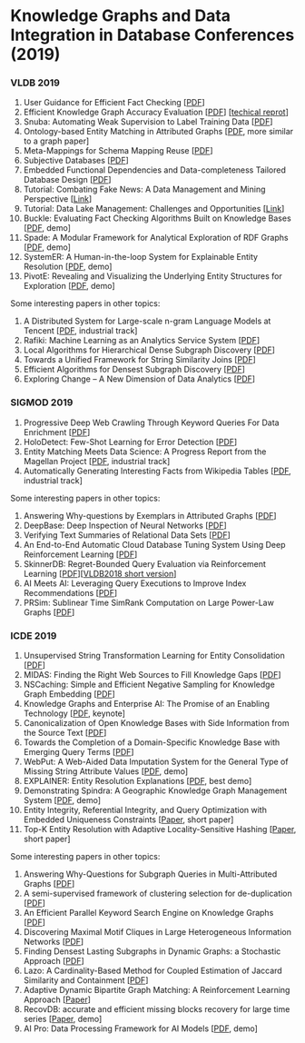 # Knowledge Graphs and Data Integration in Database Conferences (2019)

### VLDB 2019
1. User Guidance for Efficient Fact Checking [[PDF](https://dl.acm.org/citation.cfm?id=3324031.3341984)]
2. Efficient Knowledge Graph Accuracy Evaluation [[PDF](https://arxiv.org/pdf/1907.09657.pdf)]  [[techical reprot](https://users.cs.duke.edu/~jygao/KG_eval_vldb_full.pdf)]
3. Snuba: Automating Weak Supervision to Label Training Data [[PDF](http://www.vldb.org/pvldb/vol12/p223-varma.pdf)]
4. Ontology-based Entity Matching in Attributed Graphs [[PDF](http://www.vldb.org/pvldb/vol12/p1195-ma.pdf), more similar to a graph paper]
5. Meta-Mappings for Schema Mapping Reuse [[PDF](http://www.eurecom.fr/~papotti/files/MappingReuse.pdf)]
6. Subjective Databases [[PDF](https://arxiv.org/pdf/1902.09661.pdf)]
7. Embedded Functional Dependencies and Data-completeness Tailored Database Design [[PDF](http://www.vldb.org/pvldb/vol12/p1458-wei.pdf)]
8. Tutorial: Combating Fake News: A Data Management and Mining Perspective [[Link](https://combatingfakenewstutorial.github.io/vldb19.html)]
9. Tutorial: Data Lake Management: Challenges and Opportunities [[Link](https://rjmillerlab.github.io/data-lake-tutorial-slides/)]
10. Buckle: Evaluating Fact Checking Algorithms Built on Knowledge Bases [[PDF](http://www.eurecom.fr/fr/publication/5468/download/data-publi-5468.pdf), demo]
11. Spade: A Modular Framework for Analytical Exploration of RDF Graphs [[PDF](http://www.vldb.org/pvldb/vol12/p1926-diao.pdf), demo]
12. SystemER: A Human-in-the-loop System for Explainable Entity Resolution [[PDF](http://www.vldb.org/pvldb/vol12/p1794-qian.pdf), demo]
13. PivotE: Revealing and Visualizing the Underlying Entity Structures for Exploration [[PDF](http://www.vldb.org/pvldb/vol12/p1966-xueran.pdf), demo]

Some interesting papers in other topics:
1. A Distributed System for Large-scale n-gram Language Models at Tencent [[PDF](http://www.vldb.org/pvldb/vol12/p2206-long.pdf), industrial track]
2. Rafiki: Machine Learning as an Analytics Service System [[PDF](http://www.vldb.org/pvldb/vol12/p128-wang.pdf)]
3. Local Algorithms for Hierarchical Dense Subgraph Discovery [[PDF](http://www.vldb.org/pvldb/vol12/p43-sariyuce.pdf)]
4. Towards a Unified Framework for String Similarity Joins [[PDF](https://www.cs.helsinki.fi/u/jilu/documents/P1131_Lu.pdf)]
5. Efficient Algorithms for Densest Subgraph Discovery [[PDF](http://www.vldb.org/pvldb/vol12/p1719-fang.pdf)]
6. Exploring Change – A New Dimension of Data Analytics [[PDF](http://www.vldb.org/pvldb/vol12/p85-bleifuß.pdf)]

### SIGMOD 2019
1. Progressive Deep Web Crawling Through Keyword Queries For Data Enrichment [[PDF](https://www.cs.sfu.ca/~jnwang/papers/sigmod2019-deeper-crawler.pdf)]
2. HoloDetect: Few-Shot Learning for Error Detection [[PDF](https://arxiv.org/pdf/1904.02285.pdf)]
3. Entity Matching Meets Data Science: A Progress Report from the Magellan Project [[PDF](http://pages.cs.wisc.edu/~anhai/papers1/magellan-sigmod19.pdf), industrial track]
4. Automatically Generating Interesting Facts from Wikipedia Tables [[PDF](https://dl.acm.org/citation.cfm?id=3314043), industrial track]

Some interesting papers in other topics:
1. Answering Why-questions by Exemplars in Attributed Graphs [[PDF](https://eecs.wsu.edu/~qsong/Files/paper/SIGMOD2019.pdf)]
2. DeepBase: Deep Inspection of Neural Networks [[PDF](https://arxiv.org/pdf/1808.04486.pdf)]
3. Verifying Text Summaries of Relational Data Sets [[PDF](https://arxiv.org/pdf/1804.07686.pdf)]
4. An End-to-End Automatic Cloud Database Tuning System Using Deep Reinforcement Learning [[PDF](http://dbgroup.cs.tsinghua.edu.cn/ligl/papers/sigmod19-cdbtune.pdf)]
5. SkinnerDB: Regret-Bounded Query Evaluation via Reinforcement Learning [[PDF](https://arxiv.org/pdf/1901.05152.pdf)][[VLDB2018 short version](http://www.vldb.org/pvldb/vol11/p2074-trummer.pdf)]
6. AI Meets AI: Leveraging Query Executions to Improve Index Recommendations [[PDF](https://www.microsoft.com/en-us/research/uploads/prod/2019/04/regression_sigmod2019_CR.pdf)]
7. PRSim: Sublinear Time SimRank Computation on Large Power-Law Graphs [[PDF](https://arxiv.org/pdf/1905.02354.pdf)]

### ICDE 2019
1. Unsupervised String Transformation Learning for Entity Consolidation [[PDF](https://cs.uwaterloo.ca/~ilyas/papers/DengICDE2019.pdf)]
2. MIDAS: Finding the Right Web Sources to Fill Knowledge Gaps [[PDF](https://people.cs.umass.edu/~xlwang/midas-paper.pdf)]
3. NSCaching: Simple and Efficient Negative Sampling for Knowledge Graph Embedding [[PDF](https://arxiv.org/pdf/1812.06410.pdf)]
4. Knowledge Graphs and Enterprise AI: The Promise of an Enabling Technology [[PDF](https://ieeexplore.ieee.org/document/8731350), keynote]
5. Canonicalization of Open Knowledge Bases with Side Information from the Source Text [[PDF](https://ieeexplore.ieee.org/stamp/stamp.jsp?arnumber=8731346)]
6. Towards the Completion of a Domain-Specific Knowledge Base with Emerging Query Terms [[PDF](https://ieeexplore.ieee.org/abstract/document/8731487)]
7. WebPut: A Web-Aided Data Imputation System for the General Type of Missing String Attribute Values [[PDF](https://ieeexplore.ieee.org/document/8731367), demo]
8. EXPLAINER: Entity Resolution Explanations [[PDF](http://da.qcri.org/ntang/pubs/hilda2019.pdf), best demo]
9. Demonstrating Spindra: A Geographic Knowledge Graph Management System [[PDF](http://www.public.asu.edu/~jiayu2/geospark/publication/spindra-icde2019-demo.pdf), demo]
10. Entity Integrity, Referential Integrity, and Query Optimization with Embedded Uniqueness Constraints [[Paper](https://ieeexplore.ieee.org/stamp/stamp.jsp?tp=&arnumber=8731360), short paper]
11. Top-K Entity Resolution with Adaptive Locality-Sensitive Hashing [[Paper](https://ieeexplore.ieee.org/document/8731463), short paper]


Some interesting papers in other topics:
1. Answering Why-Questions for Subgraph Queries in Multi-Attributed Graphs [[PDF](https://eecs.wsu.edu/~qsong/Files/paper/ICDE19f.pdf)]
2. A semi-supervised framework of clustering selection for de-duplication [[PDF](https://cs.uwaterloo.ca/~ilyas/papers/KushagraICDE2019.pdf)]
3. An Efficient Parallel Keyword Search Engine on Knowledge Graphs [[PDF](https://www.comp.nus.edu.sg/~atung/publication/wikisearch.pdf)]
4. Discovering Maximal Motif Cliques in Large Heterogeneous Information Networks [[PDF](https://ieeexplore.ieee.org/abstract/document/8731437)]
5. Finding Densest Lasting Subgraphs in Dynamic Graphs: a Stochastic Approach [[PDF](https://ieeexplore.ieee.org/stamp/stamp.jsp?arnumber=8731510)]
6. Lazo: A Cardinality-Based Method for Coupled Estimation of Jaccard Similarity and Containment [[PDF](https://jisoomin.github.io/research/paper.pdf)]
7. Adaptive Dynamic Bipartite Graph Matching: A Reinforcement Learning Approach [[Paper](https://www.ntu.edu.sg/home/c.long/paper/19-ICDE-AdaptiveMatching.pdf)]
8. RecovDB: accurate and efficient missing blocks recovery for large time series [[Paper](https://exascale.info/assets/pdf/recovdb19.pdf), demo]
9. AI Pro: Data Processing Framework for AI Models [[PDF](http://www.cs.utah.edu/~deb/assets/pub/aipro-icde19.pdf), demo]






